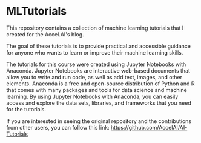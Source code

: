 # MLTutorials
This repository contains a collection of machine learning tutorials that I created for the Accel.AI's blog.

The goal of these tutorials is to provide practical and accessible guidance for anyone who wants to learn or improve their machine learning skills.


The tutorials for this course were created using Jupyter Notebooks with Anaconda. Jupyter Notebooks are interactive web-based documents that allow you to write and run code, as well as add text, images, and other elements. Anaconda is a free and open-source distribution of Python and R that comes with many packages and tools for data science and machine learning. By using Jupyter Notebooks with Anaconda, you can easily access and explore the data sets, libraries, and frameworks that you need for the tutorials.

If you are interested in seeing the original repository and the contributions from other users, you can follow this link: https://github.com/AccelAI/AI-Tutorials
